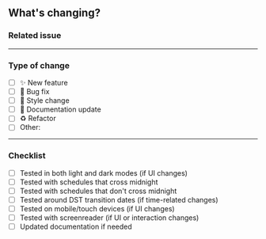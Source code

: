 <!--
 Thank you for helping improve nemui! 🎉

 Don't worry if you're unsure about anything — all contributions are appreciated!
 And we're happy to help! Feel free to submit your PR and ask for feedback.
-->

## What's changing?

<!-- Briefly describe what you're adding or fixing -->

### Related issue

<!-- Link any related issues like #123 -->

---

### Type of change

<!-- Mark with an `x` like this: [x] -->

- [ ] ✨ New feature
- [ ] 🐛 Bug fix 
- [ ] 💄 Style change
- [ ] 📝 Documentation update
- [ ] ♻️ Refactor
- [ ] Other:

---

### Checklist

- [ ] Tested in both light and dark modes (if UI changes)
- [ ] Tested with schedules that cross midnight
- [ ] Tested with schedules that don't cross midnight
- [ ] Tested around DST transition dates (if time-related changes)
- [ ] Tested on mobile/touch devices (if UI changes)
- [ ] Tested with screenreader (if UI or interaction changes)
- [ ] Updated documentation if needed
